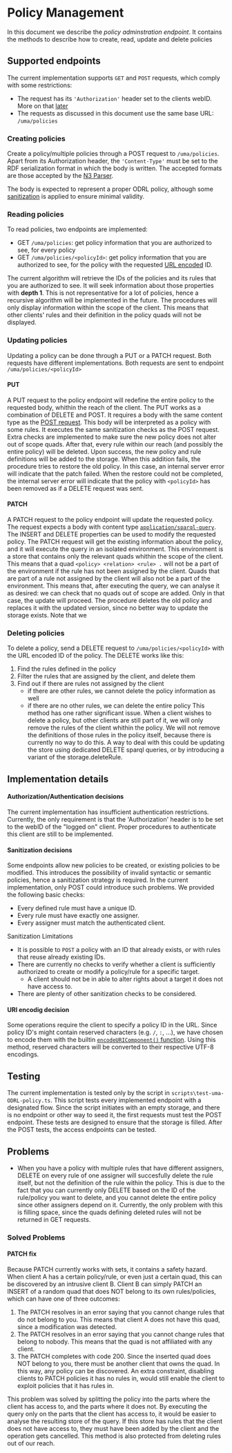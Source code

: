 # Policy Management
In this document we describe the *policy adminstration endpoint*.
It contains the methods to describe how to create, read, update and delete policies

## Supported endpoints
The current implementation supports `GET` and `POST` requests, which comply with some restrictions:
- The request has its `'Authorization'` header set to the clients webID. More on that [later](#authorizationauthentication-decisions)
- The requests as discussed in this document use the same base URL: `/uma/policies`

### Creating policies
Create a policy/multiple policies through a POST request to `/uma/policies`. Apart from its Authorization header, the `'Content-Type'` must be set to the RDF serialization format in which the body is written. The accepted formats are those accepted by the [N3 Parser](https://github.com/rdfjs/N3.js/?tab=readme-ov-file#parsing).

The body is expected to represent a proper ODRL policy, although some [sanitization](#sanitization-decisions) is applied to ensure minimal validity. 

### Reading policies
To read policies, two endpoints are implemented:
- GET `/uma/policies`: get policy information that you are authorized to see, for every policy
- GET `/uma/policies/<policyId>`: get policy information that you are authorized to see, for the policy with the requested [URL encoded](#uri-encodig-decision) ID.

The current algorithm will retrieve the IDs of the policies and its rules that you are authorized to see. It will seek information about those properties with **depth 1**. This is not representative for a lot of policies, hence a recursive algorithm will be implemented in the future. The procedures will only display information within the scope of the client. This means that other clients' rules and their definition in the policy quads will not be displayed.

### Updating policies
Updating a policy can be done through a PUT or a PATCH request. Both requests have different implementations. Both requests are sent to endpoint `/uma/policies/<policyId>`

#### PUT
A PUT request to the policy endpoint will redefine the entire policy to the requested body, whithin the reach of the client. The PUT works as a combination of DELETE and POST. It requires a body with the same content type as the [POST request](#creating-policies). This body will be interpreted as a policy with some rules. It executes the same sanitization checks as the POST request. Extra checks are implemented to make sure the new policy does not alter out of scope quads. After that, every rule within our reach (and possibly the entire policy) will be deleted. Upon success, the new policy and rule definitions will be added to the storage. When this addition fails, the procedure tries to restore the old policy. In this case, an internal server error will indicate that the patch failed. When the restore could not be completed, the internal server error will indicate that the policy with `<policyId>` has been removed as if a DELETE request was sent.

#### PATCH
A PATCH request to the policy endpoint will update the requested policy. The request expects a body with content type [`application/sparql-query`](https://www.w3.org/TR/rdf-sparql-query/). The INSERT and DELETE properties can be used to modify the requested policy. The PATCH request will get the existing information about the policy, and it will execute the query in an isolated environment. This environment is a store that contains only the relevant quads whithin the scope of the client. This means that a quad  `<policy> <relation> <rule> .` will not be a part of the environment if the rule has not been assigned by the client. Quads that are part of a rule not assigned by the client will also not be a part of the environment. This means that, after executing the query, we can analyse it as desired: we can check that no quads out of scope are added. Only in that case, the update will proceed. The procedure deletes the old policy and replaces it with the updated version, since no better way to update the storage exists. Note that we 

### Deleting policies
To delete a policy, send a DELETE request to `/uma/policies/<policyId>` with the URL encoded ID of the policy. The DELETE works like this:
1. Find the rules defined in the policy
2. Filter the rules that are assigned by the client, and delete them
3. Find out if there are rules not assigned by the client
    * if there are other rules, we cannot delete the policy information as well
    * if there are no other rules, we can delete the entire policy
This method has one rather significant issue. When a client wishes to delete a policy, but other clients are still part of it, we will only remove the rules of the client whithin the policy. We will not remove the definitions of those rules in the policy itself, because there is currently no way to do this. A way to deal with this could be updating the store using dedicated DELETE sparql queries, or by introducing a variant of the storage.deleteRule.


## Implementation details

#### Authorization/Authentication decisions
The current implementation has insufficient authentication restrictions. Currently, the only requirement is that the 'Authorization' header is to be set to the webID of the "logged on" client. Proper procedures to authenticate this client are still to be implemented.

#### Sanitization decisions
Some endpoints allow new policies to be created, or existing policies to be modified. This introduces the possibility of invalid syntactic or semantic policies, hence a sanitization strategy is required. In the current implementation, only POST could introduce such problems. We provided the following basic checks:
- Every defined rule must have a unique ID.
- Every rule must have exactly one assigner.
- Every assigner must match the authenticated client.

Sanitization Limitations
- It is possible to `POST` a policy with an ID that already exists, or with rules that reuse already existing IDs.
- There are currently no checks to verify whether a client is sufficiently authorized to create or modify a policy/rule for a specific target.
    * A client should not be in able to alter rights about a target it does not have access to.
- There are plenty of other sanitization checks to be considered. 

#### URI encodig decision
Some operations require the client to specify a policy ID in the URL. Since policy ID's might contain reserved characters (e.g. `/`, `:`, ...), we have chosen to encode them with the builtin [`encodeURIComponent()` function](https://developer.mozilla.org/en-US/docs/Web/JavaScript/Reference/Global_Objects/encodeURIComponent). Using this method, reserved characters will be converted to their respective UTF-8 encodings.

## Testing
The current implementation is tested only by the script in `scripts\test-uma-ODRL-policy.ts`. This script tests every implemented endpoint with a designated flow. Since the script initiates with an empty storage, and there is no endpoint or other way to seed it, the first requests must test the POST endpoint. These tests are designed to ensure that the storage is filled. After the POST tests, the access endpoints can be tested. 

## Problems
- When you have a policy with multiple rules that have different assigners, DELETE on every rule of one assigner will succesfully delete the rule itself, but not the definition of the rule within the policy. This is due to the fact that you can currently only DELETE based on the ID of the rule/policy you want to delete, and you cannot delete the entire policy since other assigners depend on it. Currently, the only problem with this is filling space, since the quads defining deleted rules will not be returned in GET requests.


### Solved Problems

#### PATCH fix
Because PATCH currently works with sets, it contains a safety hazard. When client A has a certain policy/rule, or even just a certain quad, this can be discovered by an intrusive client B. Client B can simply PATCH an INSERT of a random quad that does NOT belong to its own rules/policies, which can have one of three outcomes:
1. The PATCH resolves in an error saying that you cannot change rules that do not belong to you. This means that client A does not have this quad, since a modification was detected.
2. The PATCH resolves in an error saying that you cannot change rules that belong to nobody. This means that the quad is not affiliated with any client.
3. The PATCH completes with code 200. Since the inserted quad does NOT belong to you, there must be another client that owns the quad. In this way, any policy can be discovered.
An extra constraint, disabling clients to PATCH policies it has no rules in, would still enable the client to exploit policies that it has rules in. 

This problem was solved by splitting the policy into the parts where the client has access to, and the parts where it does not. By executing the query only on the parts that the client has access to, it would be easier to analyse the resulting store of the query. If this store has rules that the client does not have access to, they must have been added by the client and the operation gets cancelled. This method is also protected from deleting rules out of our reach.